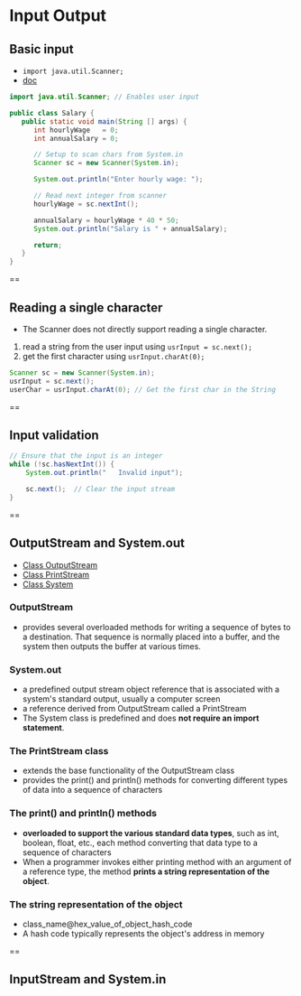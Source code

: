 # Input Output

## Basic input

- `import java.util.Scanner;`
- [doc](http://docs.oracle.com/javase/7/docs/api/java/util/Scanner.html)

```java
import java.util.Scanner; // Enables user input

public class Salary {
   public static void main(String [] args) {
      int hourlyWage   = 0;
      int annualSalary = 0;

      // Setup to scan chars from System.in
      Scanner sc = new Scanner(System.in);

      System.out.println("Enter hourly wage: ");

      // Read next integer from scanner
      hourlyWage = sc.nextInt();

      annualSalary = hourlyWage * 40 * 50;
      System.out.println("Salary is " + annualSalary);

      return;
   }
}
```

==

## Reading a single character

- The Scanner does not directly support reading a single character.
1. read a string from the user input using `usrInput = sc.next();`
2. get the first character using `usrInput.charAt(0);`

```java
Scanner sc = new Scanner(System.in);
usrInput = sc.next();
userChar = usrInput.charAt(0); // Get the first char in the String
```

==

## Input validation

```java
// Ensure that the input is an integer
while (!sc.hasNextInt()) {
    System.out.println("   Invalid input");

    sc.next();  // Clear the input stream
}
```

==

## OutputStream and System.out
- [Class OutputStream](http://docs.oracle.com/javase/7/docs/api/java/io/OutputStream.html)
- [Class PrintStream](http://docs.oracle.com/javase/7/docs/api/java/io/PrintStream.html)
- [Class System](http://docs.oracle.com/javase/7/docs/api/java/lang/System.html)

### OutputStream
- provides several overloaded methods for writing a sequence of bytes to a destination. That sequence is normally placed into a buffer, and the system then outputs the buffer at various times.

### System.out
-  a predefined output stream object reference that is associated with a system's standard output, usually a computer screen
-  a reference derived from OutputStream called a PrintStream
- The System class is predefined and does **not require an import statement**.

### The PrintStream class
- extends the base functionality of the OutputStream class
- provides the print() and println() methods for converting different types of data into a sequence of characters

### The print() and println() methods
- **overloaded to support the various standard data types**, such as int, boolean, float, etc., each method converting that data type to a sequence of characters
- When a programmer invokes either printing method with an argument of a reference type, the method **prints a string representation of the object**.

### The string representation of the object
- class_name@hex_value_of_object_hash_code
- A hash code typically represents the object's address in memory

==

## InputStream and System.in

###

